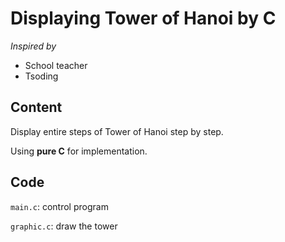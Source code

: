 # Displaying Tower of Hanoi by C 

*Inspired by*

- School teacher
- Tsoding 

## Content

Display entire steps of Tower of Hanoi step by step.

Using __pure C__ for implementation.

## Code

```main.c```: control program

```graphic.c```: draw the tower





